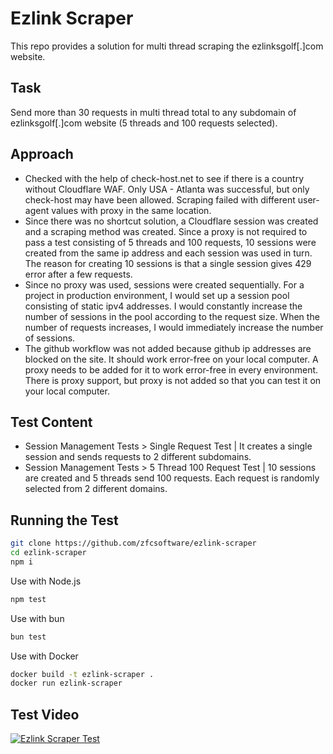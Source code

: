 # Ezlink Scraper
This repo provides a solution for multi thread scraping the ezlinksgolf[.]com website.

## Task
Send more than 30 requests in multi thread total to any subdomain of ezlinksgolf[.]com website (5 threads and 100 requests selected).

## Approach
- Checked with the help of check-host.net to see if there is a country without Cloudflare WAF. Only USA - Atlanta was successful, but only check-host may have been allowed. Scraping failed with different user-agent values with proxy in the same location.
- Since there was no shortcut solution, a Cloudflare session was created and a scraping method was created. Since a proxy is not required to pass a test consisting of 5 threads and 100 requests, 10 sessions were created from the same ip address and each session was used in turn. The reason for creating 10 sessions is that a single session gives 429 error after a few requests.
- Since no proxy was used, sessions were created sequentially. For a project in production environment, I would set up a session pool consisting of static ipv4 addresses. I would constantly increase the number of sessions in the pool according to the request size. When the number of requests increases, I would immediately increase the number of sessions.
- The github workflow was not added because github ip addresses are blocked on the site. It should work error-free on your local computer. A proxy needs to be added for it to work error-free in every environment. There is proxy support, but proxy is not added so that you can test it on your local computer.

## Test Content
- Session Management Tests > Single Request Test | It creates a single session and sends requests to 2 different subdomains.
- Session Management Tests > 5 Thread 100 Request Test | 10 sessions are created and 5 threads send 100 requests. Each request is randomly selected from 2 different domains.

## Running the Test

```bash
git clone https://github.com/zfcsoftware/ezlink-scraper
cd ezlink-scraper
npm i
```

Use with Node.js

```bash
npm test
```

Use with bun

```bash
bun test
```

Use with Docker

```bash
docker build -t ezlink-scraper .
docker run ezlink-scraper
```

## Test Video

[![Ezlink Scraper Test](https://img.youtube.com/vi/VpHdJOdgLJA/0.jpg)](https://www.youtube.com/watch?v=VpHdJOdgLJA)
